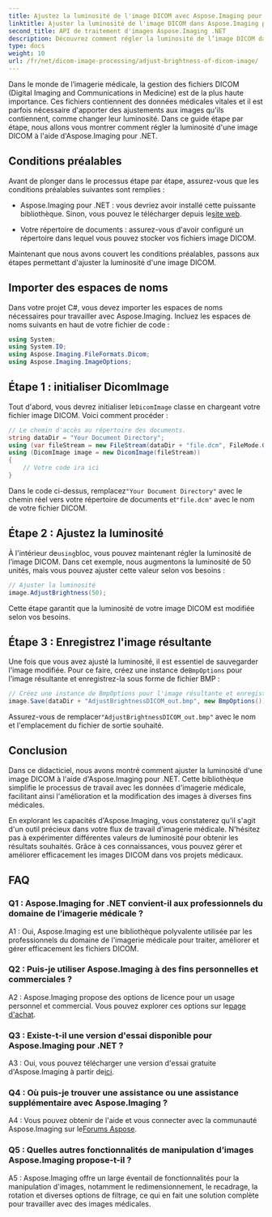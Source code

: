 ```yaml
---
title: Ajustez la luminosité de l'image DICOM avec Aspose.Imaging pour .NET
linktitle: Ajuster la luminosité de l'image DICOM dans Aspose.Imaging pour .NET
second_title: API de traitement d'images Aspose.Imaging .NET
description: Découvrez comment régler la luminosité de l’image DICOM dans Aspose.Imaging pour .NET. Améliorez facilement les images médicales.
type: docs
weight: 10
url: /fr/net/dicom-image-processing/adjust-brightness-of-dicom-image/
---
```

Dans le monde de l’imagerie médicale, la gestion des fichiers DICOM (Digital Imaging and Communications in Medicine) est de la plus haute importance. Ces fichiers contiennent des données médicales vitales et il est parfois nécessaire d'apporter des ajustements aux images qu'ils contiennent, comme changer leur luminosité. Dans ce guide étape par étape, nous allons vous montrer comment régler la luminosité d'une image DICOM à l'aide d'Aspose.Imaging pour .NET.

## Conditions préalables

Avant de plonger dans le processus étape par étape, assurez-vous que les conditions préalables suivantes sont remplies :

-  Aspose.Imaging pour .NET : vous devriez avoir installé cette puissante bibliothèque. Sinon, vous pouvez le télécharger depuis le[site web](https://releases.aspose.com/imaging/net/).

- Votre répertoire de documents : assurez-vous d'avoir configuré un répertoire dans lequel vous pouvez stocker vos fichiers image DICOM.

Maintenant que nous avons couvert les conditions préalables, passons aux étapes permettant d'ajuster la luminosité d'une image DICOM.

## Importer des espaces de noms

Dans votre projet C#, vous devez importer les espaces de noms nécessaires pour travailler avec Aspose.Imaging. Incluez les espaces de noms suivants en haut de votre fichier de code :

```csharp
using System;
using System.IO;
using Aspose.Imaging.FileFormats.Dicom;
using Aspose.Imaging.ImageOptions;
```

## Étape 1 : initialiser DicomImage

 Tout d'abord, vous devrez initialiser le`DicomImage` classe en chargeant votre fichier image DICOM. Voici comment procéder :

```csharp
// Le chemin d'accès au répertoire des documents.
string dataDir = "Your Document Directory";
using (var fileStream = new FileStream(dataDir + "file.dcm", FileMode.Open, FileAccess.Read))
using (DicomImage image = new DicomImage(fileStream))
{
    // Votre code ira ici
}
```

 Dans le code ci-dessus, remplacez`"Your Document Directory"` avec le chemin réel vers votre répertoire de documents et`"file.dcm"` avec le nom de votre fichier DICOM.

## Étape 2 : Ajustez la luminosité

 À l'intérieur de`using`bloc, vous pouvez maintenant régler la luminosité de l’image DICOM. Dans cet exemple, nous augmentons la luminosité de 50 unités, mais vous pouvez ajuster cette valeur selon vos besoins :

```csharp
// Ajuster la luminosité
image.AdjustBrightness(50);
```

Cette étape garantit que la luminosité de votre image DICOM est modifiée selon vos besoins.

## Étape 3 : Enregistrez l'image résultante

 Une fois que vous avez ajusté la luminosité, il est essentiel de sauvegarder l'image modifiée. Pour ce faire, créez une instance de`BmpOptions` pour l'image résultante et enregistrez-la sous forme de fichier BMP :

```csharp
// Créez une instance de BmpOptions pour l'image résultante et enregistrez l'image résultante
image.Save(dataDir + "AdjustBrightnessDICOM_out.bmp", new BmpOptions());
```

 Assurez-vous de remplacer`"AdjustBrightnessDICOM_out.bmp"` avec le nom et l'emplacement du fichier de sortie souhaité.

## Conclusion

Dans ce didacticiel, nous avons montré comment ajuster la luminosité d'une image DICOM à l'aide d'Aspose.Imaging pour .NET. Cette bibliothèque simplifie le processus de travail avec les données d'imagerie médicale, facilitant ainsi l'amélioration et la modification des images à diverses fins médicales.

En explorant les capacités d'Aspose.Imaging, vous constaterez qu'il s'agit d'un outil précieux dans votre flux de travail d'imagerie médicale. N'hésitez pas à expérimenter différentes valeurs de luminosité pour obtenir les résultats souhaités. Grâce à ces connaissances, vous pouvez gérer et améliorer efficacement les images DICOM dans vos projets médicaux.

## FAQ

### Q1 : Aspose.Imaging for .NET convient-il aux professionnels du domaine de l’imagerie médicale ?

A1 : Oui, Aspose.Imaging est une bibliothèque polyvalente utilisée par les professionnels du domaine de l'imagerie médicale pour traiter, améliorer et gérer efficacement les fichiers DICOM.

### Q2 : Puis-je utiliser Aspose.Imaging à des fins personnelles et commerciales ?

 A2 : Aspose.Imaging propose des options de licence pour un usage personnel et commercial. Vous pouvez explorer ces options sur le[page d'achat](https://purchase.aspose.com/buy).

### Q3 : Existe-t-il une version d'essai disponible pour Aspose.Imaging pour .NET ?

 A3 : Oui, vous pouvez télécharger une version d'essai gratuite d'Aspose.Imaging à partir de[ici](https://releases.aspose.com/).

### Q4 : Où puis-je trouver une assistance ou une assistance supplémentaire avec Aspose.Imaging ?

A4 : Vous pouvez obtenir de l'aide et vous connecter avec la communauté Aspose.Imaging sur le[Forums Aspose](https://forum.aspose.com/).

### Q5 : Quelles autres fonctionnalités de manipulation d’images Aspose.Imaging propose-t-il ?

A5 : Aspose.Imaging offre un large éventail de fonctionnalités pour la manipulation d'images, notamment le redimensionnement, le recadrage, la rotation et diverses options de filtrage, ce qui en fait une solution complète pour travailler avec des images médicales.